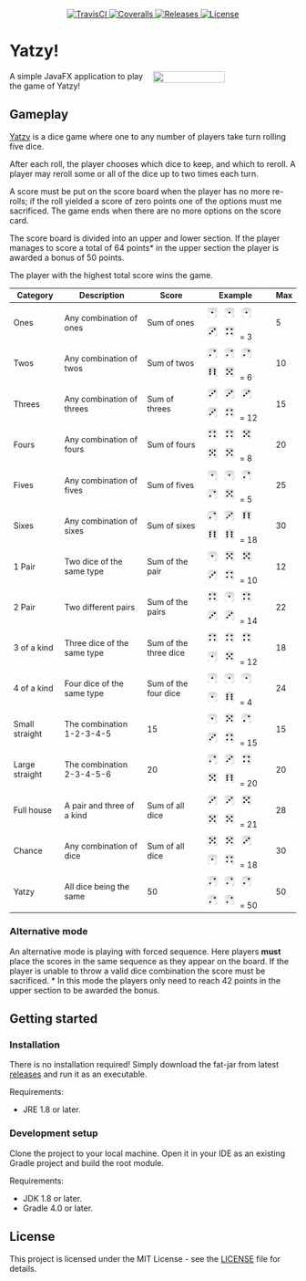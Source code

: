 <p align="center">
   <a href="https://travis-ci.org/hsamoht/yatzy">
      <img src="https://travis-ci.org/hsamoht/yatzy.svg?branch=master" alt="TravisCI" />
   </a>
   <a href="https://coveralls.io/github/hsamoht/yatzy?branch=master">
      <img src="https://coveralls.io/repos/github/hsamoht/yatzy/badge.svg?branch=master" alt="Coveralls" />
   </a>
   <a href="https://github.com/hsamoht/yatzy/releases">
      <img src="https://img.shields.io/badge/release-v0.1.0-blue.svg" alt="Releases" />
   </a>
   <a href="LICENSE">
      <img src="https://img.shields.io/badge/license-MIT-blue.svg" alt="License" />
   </a>
</p>

# Yatzy!
<img align="right" width="50%" height="50%" src="https://i.imgur.com/D8lmqYY.gif">

A simple JavaFX application to play the game of Yatzy!

## Gameplay
[Yatzy](https://en.wikipedia.org/wiki/Yatzy) is a dice game where one to any number of players take turn rolling five dice. 

After each roll, the player chooses which dice to keep, and which to reroll. A player may reroll some or all of the dice up to two times each turn.

A score must be put on the score board when the player has no more re-rolls; if the roll yielded a score of zero points one of the options must me sacrificed. The game ends when there are no more options on the score card.

The score board is divided into an upper and lower section. If the player manages to score a total of 64 points* in the upper section the player is awarded a bonus of 50 points.

The player with the highest total score wins the game.

| Category  | Description | Score | Example | Max
| ------------- | ------------- | ------------- | ------------- | ------------- |
| Ones | Any combination of ones  | Sum of ones | <img src="/src/main/resources/yatzy/images/die1.png" width="30" height="30" alt="1"/><img src="/src/main/resources/yatzy/images/die1.png" width="30" height="30" alt="1"/><img src="/src/main/resources/yatzy/images/die1.png" width="30" height="30" alt="1"/><img src="/src/main/resources/yatzy/images/die3.png" width="30" height="30" alt="3"/><img src="/src/main/resources/yatzy/images/die4.png" width="30" height="30" alt="4"/> = 3 | 5
| Twos | Any combination of twos| Sum of twos |<img src="/src/main/resources/yatzy/images/die2.png" width="30" height="30" alt="2"/><img src="/src/main/resources/yatzy/images/die2.png" width="30" height="30" alt="2"/><img src="/src/main/resources/yatzy/images/die2.png" width="30" height="30" alt="2"/><img src="/src/main/resources/yatzy/images/die6.png" width="30" height="30" alt="5"/><img src="/src/main/resources/yatzy/images/die5.png" width="30" height="30" alt="6"/> = 6 | 10
| Threes | Any combination of threes | Sum of threes |<img src="/src/main/resources/yatzy/images/die3.png" width="30" height="30" alt="3"/><img src="/src/main/resources/yatzy/images/die3.png" width="30" height="30" alt="3"/><img src="/src/main/resources/yatzy/images/die3.png" width="30" height="30" alt="3"/><img src="/src/main/resources/yatzy/images/die3.png" width="30" height="30" alt="3"/><img src="/src/main/resources/yatzy/images/die4.png" width="30" height="30" alt="4"/> = 12 | 15
| Fours | Any combination of fours |  Sum of fours |<img src="/src/main/resources/yatzy/images/die4.png" width="30" height="30" alt="4"/><img src="/src/main/resources/yatzy/images/die4.png" width="30" height="30" alt="4"/><img src="/src/main/resources/yatzy/images/die5.png" width="30" height="30" alt="5"/><img src="/src/main/resources/yatzy/images/die5.png" width="30" height="30" alt="5"/><img src="/src/main/resources/yatzy/images/die5.png" width="30" height="30" alt="5"/> = 8 | 20
| Fives | Any combination of fives |  Sum of fives |<img src="/src/main/resources/yatzy/images/die1.png" width="30" height="30" alt="1"/><img src="/src/main/resources/yatzy/images/die1.png" width="30" height="30" alt="1"/><img src="/src/main/resources/yatzy/images/die2.png" width="30" height="30" alt="2"/><img src="/src/main/resources/yatzy/images/die2.png" width="30" height="30" alt="2"/><img src="/src/main/resources/yatzy/images/die5.png" width="30" height="30" alt="5"/> = 5 | 25
| Sixes | Any combination of sixes | Sum of sixes |<img src="/src/main/resources/yatzy/images/die2.png" width="30" height="30" alt="2"/><img src="/src/main/resources/yatzy/images/die3.png" width="30" height="30" alt="3"/><img src="/src/main/resources/yatzy/images/die6.png" width="30" height="30" alt="6"/><img src="/src/main/resources/yatzy/images/die6.png" width="30" height="30" alt="6"/><img src="/src/main/resources/yatzy/images/die6.png" width="30" height="30" alt="6"/> = 18 | 30
| 1 Pair | Two dice of the same type | Sum of the pair | <img src="/src/main/resources/yatzy/images/die1.png" width="30" height="30" alt="1"/><img src="/src/main/resources/yatzy/images/die5.png" width="30" height="30" alt="5"/><img src="/src/main/resources/yatzy/images/die5.png" width="30" height="30" alt="5"/><img src="/src/main/resources/yatzy/images/die3.png" width="30" height="30" alt="3"/><img src="/src/main/resources/yatzy/images/die4.png" width="30" height="30" alt="4"/> = 10 | 12
| 2 Pair | Two different pairs | Sum of the pairs | <img src="/src/main/resources/yatzy/images/die4.png" width="30" height="30" alt="2"/><img src="/src/main/resources/yatzy/images/die1.png" width="30" height="30" alt="1"/><img src="/src/main/resources/yatzy/images/die4.png" width="30" height="30" alt="2"/><img src="/src/main/resources/yatzy/images/die3.png" width="30" height="30" alt="3"/><img src="/src/main/resources/yatzy/images/die3.png" width="30" height="30" alt="3"/> = 14 | 22
| 3 of a kind | Three dice of the same type | Sum of the three dice | <img src="/src/main/resources/yatzy/images/die4.png" width="30" height="30" alt="4"/><img src="/src/main/resources/yatzy/images/die4.png" width="30" height="30" alt="4"/><img src="/src/main/resources/yatzy/images/die4.png" width="30" height="30" alt="4"/><img src="/src/main/resources/yatzy/images/die1.png" width="30" height="30" alt="1"/><img src="/src/main/resources/yatzy/images/die5.png" width="30" height="30" alt="5"/> = 12 | 18
| 4 of a kind | Four dice of the same type | Sum of the four dice | <img src="/src/main/resources/yatzy/images/die1.png" width="30" height="30" alt="1"/><img src="/src/main/resources/yatzy/images/die1.png" width="30" height="30" alt="1"/><img src="/src/main/resources/yatzy/images/die1.png" width="30" height="30" alt="1"/><img src="/src/main/resources/yatzy/images/die1.png" width="30" height="30" alt="1"/><img src="/src/main/resources/yatzy/images/die6.png" width="30" height="30" alt="6"/> = 4 | 24
| Small straight | The combination 1-2-3-4-5 | 15 | <img src="/src/main/resources/yatzy/images/die1.png" width="30" height="30" alt="1"/><img src="/src/main/resources/yatzy/images/die5.png" width="30" height="30" alt="5"/><img src="/src/main/resources/yatzy/images/die2.png" width="30" height="30" alt="2"/><img src="/src/main/resources/yatzy/images/die3.png" width="30" height="30" alt="3"/><img src="/src/main/resources/yatzy/images/die4.png" width="30" height="30" alt="4"/> = 15 | 15
| Large straight | The combination 2-3-4-5-6 | 20 | <img src="/src/main/resources/yatzy/images/die2.png" width="30" height="30" alt="2"/><img src="/src/main/resources/yatzy/images/die3.png" width="30" height="30" alt="3"/><img src="/src/main/resources/yatzy/images/die4.png" width="30" height="30" alt="4"/><img src="/src/main/resources/yatzy/images/die5.png" width="30" height="30" alt="5"/><img src="/src/main/resources/yatzy/images/die6.png" width="30" height="30" alt="6"/> = 20 | 20
| Full house | A pair and three of a kind | Sum of all dice | <img src="/src/main/resources/yatzy/images/die3.png" width="30" height="30" alt="3"/><img src="/src/main/resources/yatzy/images/die3.png" width="30" height="30" alt="3"/><img src="/src/main/resources/yatzy/images/die5.png" width="30" height="30" alt="5"/><img src="/src/main/resources/yatzy/images/die5.png" width="30" height="30" alt="5"/><img src="/src/main/resources/yatzy/images/die5.png" width="30" height="30" alt="5"/> = 21 | 28
| Chance | Any combination of dice | Sum of all dice | <img src="/src/main/resources/yatzy/images/die5.png" width="30" height="30" alt="5"/><img src="/src/main/resources/yatzy/images/die5.png" width="30" height="30" alt="5"/><img src="/src/main/resources/yatzy/images/die3.png" width="30" height="30" alt="3"/><img src="/src/main/resources/yatzy/images/die1.png" width="30" height="30" alt="1"/><img src="/src/main/resources/yatzy/images/die4.png" width="30" height="30" alt="4"/> = 18 | 30
| Yatzy | All dice being the same | 50 | <img src="/src/main/resources/yatzy/images/die2.png" width="30" height="30" alt="2"/><img src="/src/main/resources/yatzy/images/die2.png" width="30" height="30" alt="2"/><img src="/src/main/resources/yatzy/images/die2.png" width="30" height="30" alt="2"/><img src="/src/main/resources/yatzy/images/die2.png" width="30" height="30" alt="2"/><img src="/src/main/resources/yatzy/images/die2.png" width="30" height="30" alt="2"/> = 50 | 50

### Alternative mode
An alternative mode is playing with forced sequence. Here players **must** place the scores in the same sequence as they appear on the board. If the player is unable to throw a valid dice combination the score must be sacrificed. * In this mode the players only need to reach 42 points in the upper section to be awarded the bonus.

## Getting started

### Installation
There is no installation required! Simply download the fat-jar from latest [releases](https://github.com/hsamoht/yatzy/releases) and run it as an executable. 

Requirements:
- JRE 1.8 or later.

### Development setup
Clone the project to your local machine. Open it in your IDE as an existing Gradle project and build the root module.

Requirements:
- JDK 1.8 or later.
- Gradle 4.0 or later.

## License
This project is licensed under the MIT License - see the [LICENSE](LICENSE) file for details.

